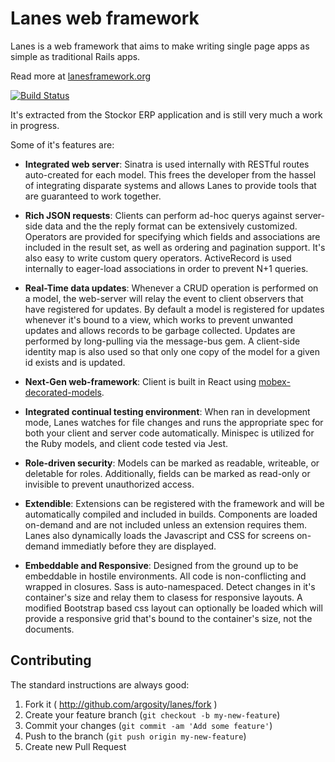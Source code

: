 # Lanes web framework

Lanes is a web framework that aims to make writing single page apps as simple as traditional Rails apps.

Read more at [lanesframework.org](http://lanesframework.org/)

[![Build Status](https://travis-ci.org/argosity/lanes.svg?branch=master)](https://travis-ci.org/argosity/lanes)

It's extracted from the Stockor ERP application and is still very much a work in progress.

Some of it's features are:

* **Integrated web server**: Sinatra is used internally with RESTful routes auto-created for each model. This frees the developer from the hassel of integrating disparate systems and allows Lanes to provide tools that are guaranteed to work together.

* **Rich JSON requests**: Clients can perform ad-hoc querys against server-side data and the the reply format can be extensively customized. Operators are provided for specifying which fields and associations are included in the result set, as well as ordering and pagination support. It's also easy to write custom query operators. ActiveRecord is used internally to eager-load associations in order to prevent N+1 queries.

* **Real-Time data updates**: Whenever a CRUD operation is performed on a model, the web-server will relay the event to client observers that have registered for updates. By default a model is registered for updates whenever it's bound to a view, which works to prevent unwanted updates and allows records to be garbage collected. Updates are performed by long-pulling via the message-bus gem. A client-side identity map is also used so that only one copy of the model for a given id exists and is updated.

* **Next-Gen web-framework**: Client is built in React using [mobex-decorated-models](https://github.com/nathanstitt/mobx-decorated-models).

* **Integrated continual testing environment**: When ran in development mode, Lanes watches for file changes and runs the appropriate spec for both your client and server code automatically. Minispec is utilized for the Ruby models, and client code tested via Jest.

* **Role-driven security**: Models can be marked as readable, writeable, or deletable for roles. Additionally, fields can be marked as read-only or invisible to prevent unauthorized access.

* **Extendible**:  Extensions can be registered with the framework and will be automatically compiled and included in builds. Components are loaded on-demand and are not included unless an extension requires them. Lanes also dynamically loads the Javascript and CSS for screens on-demand immediatly before they are displayed.

* **Embeddable and Responsive**: Designed from the ground up to be embeddable in hostile environments. All code is non-conflicting and wrapped in closures. Sass is auto-namespaced. Detect changes in it's container's size and relay them to clasess for responsive layouts. A modified Bootstrap based css layout can optionally be loaded which will provide a responsive grid that's bound to the container's size, not the documents.


## Contributing

The standard instructions are always good:

 1. Fork it ( http://github.com/argosity/lanes/fork )
 2. Create your feature branch (`git checkout -b my-new-feature`)
 3. Commit your changes (`git commit -am 'Add some feature'`)
 4. Push to the branch (`git push origin my-new-feature`)
 5. Create new Pull Request
